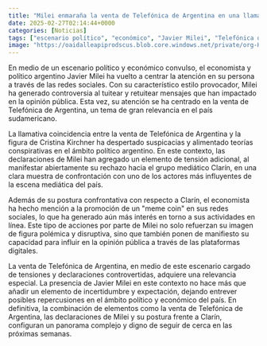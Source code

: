 ```yaml
---
title: "Milei enmaraña la venta de Telefónica de Argentina en una llamativa coincidencia con Cristina Kirchner - 'Odiamos a Clarín'"
date: 2025-02-27T02:14:44+0000
categories: [Noticias]
tags: ["escenario político", "económico", "Javier Milei", "Telefónica de Argentina", "Cristina Kirchner", "confrontación", "influencia", "redes sociales."]
image: "https://oaidalleapiprodscus.blob.core.windows.net/private/org-HKmKxpuNw3Y88lm4EBrIPq0n/user-ZwiCXOggLL8ZNNKE2g7rXFmV/img-VKIFVTBZOnn1SWEqRvPYPwKc.png?st=2025-02-27T01%3A14%3A44Z&se=2025-02-27T03%3A14%3A44Z&sp=r&sv=2024-08-04&sr=b&rscd=inline&rsct=image/png&skoid=d505667d-d6c1-4a0a-bac7-5c84a87759f8&sktid=a48cca56-e6da-484e-a814-9c849652bcb3&skt=2025-02-26T19%3A26%3A36Z&ske=2025-02-27T19%3A26%3A36Z&sks=b&skv=2024-08-04&sig=P/mKsbJONqPZrWw0IBYR7KrcYlgaTRGAroxtovkL7sA%3D"
---
```


En medio de un escenario político y económico convulso, el economista y político argentino Javier Milei ha vuelto a centrar la atención en su persona a través de las redes sociales. Con su característico estilo provocador, Milei ha generado controversia al tuitear y retuitear mensajes que han impactado en la opinión pública. Esta vez, su atención se ha centrado en la venta de Telefónica de Argentina, un tema de gran relevancia en el país sudamericano.

La llamativa coincidencia entre la venta de Telefónica de Argentina y la figura de Cristina Kirchner ha despertado suspicacias y alimentado teorías conspirativas en el ámbito político argentino. En este contexto, las declaraciones de Milei han agregado un elemento de tensión adicional, al manifestar abiertamente su rechazo hacia el grupo mediático Clarín, en una clara muestra de confrontación con uno de los actores más influyentes de la escena mediática del país.

Además de su postura confrontativa con respecto a Clarín, el economista ha hecho mención a la promoción de un "meme coin" en sus redes sociales, lo que ha generado aún más interés en torno a sus actividades en línea. Este tipo de acciones por parte de Milei no solo refuerzan su imagen de figura polémica y disruptiva, sino que también ponen de manifiesto su capacidad para influir en la opinión pública a través de las plataformas digitales.

La venta de Telefónica de Argentina, en medio de este escenario cargado de tensiones y declaraciones controvertidas, adquiere una relevancia especial. La presencia de Javier Milei en este contexto no hace más que añadir un elemento de incertidumbre y expectación, dejando entrever posibles repercusiones en el ámbito político y económico del país. En definitiva, la combinación de elementos como la venta de Telefónica de Argentina, las declaraciones de Milei y su postura frente a Clarín, configuran un panorama complejo y digno de seguir de cerca en las próximas semanas.
    